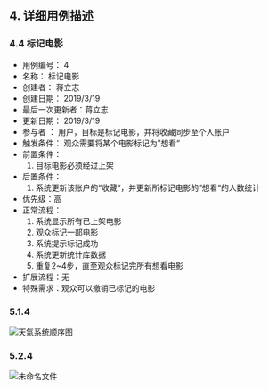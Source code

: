 

## 4. 详细用例描述

### 4.4 标记电影

- 用例编号：            4
- 名称：                   标记电影
- 创建者：               蒋立志
- 创建日期：           2019/3/19
- 最后一次更新者：蒋立志
- 更新日期：           2019/3/19
- 参与者 ：             用户，目标是标记电影，并将收藏同步至个人账户
- 触发条件：          观众需要将某个电影标记为”想看“
- 前置条件：
  1. 目标电影必须经过上架
- 后置条件：
  1. 系统更新该账户的“收藏“，并更新所标记电影的”想看“的人数统计
- 优先级：高
- 正常流程：
  1. 系统显示所有已上架电影
  2. 观众标记一部电影
  3. 系统提示标记成功
  4. 系统更新统计库数据
  5. 重复2~4步，直至观众标记完所有想看电影
- 扩展流程：无
- 特殊需求：观众可以撤销已标记的电影

### 5.1.4

![天氣系统顺序图](G:\Downloads\chrome\天氣系统顺序图.png)

### 5.2.4

![未命名文件](G:\Downloads\chrome\未命名文件.png)

